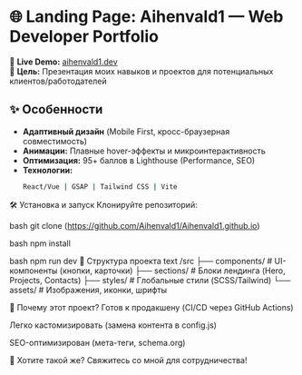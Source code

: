 # 🌐 Landing Page: Aihenvald1 — Web Developer Portfolio

🚀 **Live Demo:** [aihenvald1.dev](https://aihenvald1.github.io)  
📌 **Цель:** Презентация моих навыков и проектов для потенциальных клиентов/работодателей

## ✨ Особенности
- **Адаптивный дизайн** (Mobile First, кросс-браузерная совместимость)
- **Анимации:** Плавные hover-эффекты и микроинтерактивность
- **Оптимизация:** 95+ баллов в Lighthouse (Performance, SEO)
- **Технологии:** 
  ```bash
  React/Vue | GSAP | Tailwind CSS | Vite
🛠 Установка и запуск
Клонируйте репозиторий:

bash
git clone (https://github.com/Aihenvald1/Aihenvald1.github.io)


bash
npm install


bash
npm run dev
📌 Структура проекта
text
/src
├── components/  # UI-компоненты (кнопки, карточки)
├── sections/    # Блоки лендинга (Hero, Projects, Contacts)
├── styles/      # Глобальные стили (SCSS/Tailwind)
└── assets/      # Изображения, иконки, шрифты



🌟 Почему этот проект?
Готов к продакшену (CI/CD через GitHub Actions)

Легко кастомизировать (замена контента в config.js)

SEO-оптимизирован (мета-теги, schema.org)

🚀 Хотите такой же? Свяжитесь со мной для сотрудничества!
